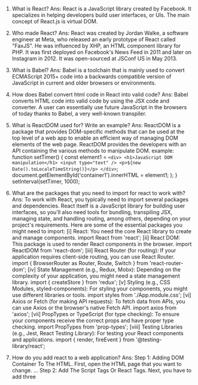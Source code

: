 1. What is React?
   Ans: React is a JavaScript library created by Facebook. It specializes in helping developers build user interfaces, or UIs. The main concept of React.js is virtual DOM.


2. Who made React?
   Ans: React was created by Jordan Walke, a software engineer at Meta, who released an early prototype of React called "FaxJS". He was influenced by XHP, an HTML component library for PHP. It was first deployed on Facebook's News Feed in 2011 and later on Instagram in 2012. It was open-sourced at JSConf US in May 2013.


3. What is Babel?
   Ans: Babel is a toolchain that is mainly used to convert ECMAScript 2015+ code into a backwards compatible version of JavaScript in current and older browsers or environments.


4. How does Babel convert html code in React into valid code?
   Ans: Babel converts HTML code into valid code by using the JSX code and converter. A user can essentially use future JavaScript in the browsers of today thanks to Babel, a very well-known transpiler.


5. What is ReactDOM used for? Write an example?
Ans: ReactDOM is a package that provides DOM-specific methods that can be used at the top level of a web app to enable an efficient way of managing DOM elements of the web page. ReactDOM provides the developers with an API containing the various methods to manipulate DOM.
example:
            function setTimer() {
            const element1 = `
            <div>
                <h1>JavaScript DOM manipulation</h1>
                <input type="text" />
                <p>${new Date().toLocaleTimeString()}</p>
            </div>
            `;
            document.getElementById('container1').innerHTML = element1;
            );
            }
            setInterval(setTimer, 1000);


6. What are the packages that you need to import for react to work with?
Ans: To work with React, you typically need to import several packages and dependencies. React itself is a JavaScript library for building user interfaces, so you'll also need tools for bundling, transpiling JSX, managing state, and handling routing, among others, depending on your project's requirements. Here are some of the essential packages you might need to import:
    [i] React: You need the core React library to create and manage components.
        import React from 'react';
    [ii] React DOM: This package is used to render React components in the browser.
        import ReactDOM from 'react-dom';
    [iii] React Router (for routing): If your application requires client-side routing, you can use React Router.
        import { BrowserRouter as Router, Route, Switch } from 'react-router-dom';
    [iv] State Management (e.g., Redux, Mobx): Depending on the complexity of your application, you might need a state management library.
        import { createStore } from 'redux';
    [v] Styling (e.g., CSS Modules, styled-components): For styling your components, you might use different libraries or tools.
        import styles from './App.module.css';
    [vi] Axios or Fetch (for making API requests): To fetch data from APIs, you can use Axios or the browser's native Fetch API.
        import axios from 'axios';
    [vii] PropTypes or TypeScript (for type checking): To ensure your components receive the correct props and have proper type checking.
        import PropTypes from 'prop-types';
    [viii] Testing Libraries (e.g., Jest, React Testing Library): For testing your React components and applications.
        import { render, fireEvent } from '@testing-library/react';


7. How do you add react to a web application?
Ans: Step 1: Adding DOM Container To The HTML. First, open the HTML page that you want to change. ...
Step 2: Add The Script Tags Or React Tags. Next, you have to add three <script> tags to the HTML page right before the closing </body> tag. ...
Step 3: Create A React Component.


8. What is React.createElement?
Ans: React. createElement can be considered as the original syntax of React because it allows us to write codes in React with just plain JS which the browser can understand and we don't need additional bundlers like webpack, Flux, ES6, React-Router, etc.


9. What are the three properties that createElement accept?
Ans: 
    [i] Type: The first argument to createElement is the type of the React element you want to create. This can be a string representing an HTML element (e.g., 'div', 'span', 'h1') or a reference to a custom React component.
    Example for an HTML element:
        React.createElement('div', ...);
    Example for a custom React component:
        React.createElement(MyComponent, ...);
    [ii] Props (optional): The second argument is an optional object that represents the properties (or "props") you want to pass to the element or component. These props are accessible within the component and can be used to customize its behavior or content.
    Example with props:
        React.createElement('div', { className: 'my-class', id: 'my-id' }, ...);
    [iii] Children (optional): The third argument and any subsequent arguments are also optional and represent the children of the element or component. These are the elements or content that will be nested inside the parent element.
    Example with children:
        React.createElement('div', null, 'Hello, world!');
    You can also provide an array of children to nest multiple elements inside the parent:
        React.createElement('ul', null,
    React.createElement('li', null, 'Item 1'),
    React.createElement('li', null, 'Item 2')
    );


10. What is the meaning of render and root?
Ans: Render: In React, Render is the technique that can redirect a page with the help of function render(). Most importantly, render a function we can use to define the HTML code within the HTML element. It helps to display certain views in the UI using certain logic defined in the render function and returns the output.
Root: <div id="root"></div> We call this a “root” DOM node because everything inside it will be managed by React DOM. Applications built with just React usually have a single root DOM node. If you are integrating React into an existing app, you may have as many isolated root DOM nodes as you like.

